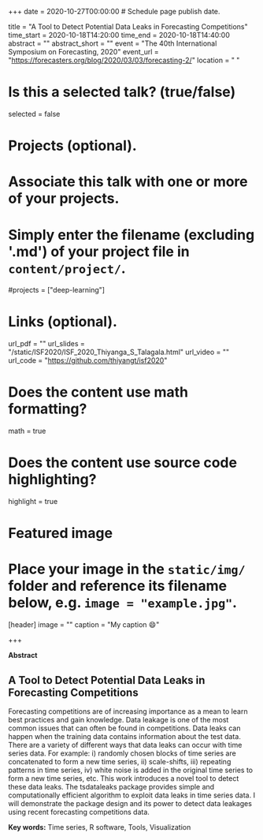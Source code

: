 +++
date = 2020-10-27T00:00:00  # Schedule page publish date.

title = "A Tool to Detect Potential Data Leaks in Forecasting Competitions"
time_start = 2020-10-18T14:20:00
time_end = 2020-10-18T14:40:00
abstract = ""
abstract_short = ""
event = "The 40th International Symposium on Forecasting, 2020"
event_url = "https://forecasters.org/blog/2020/03/03/forecasting-2/"
location = " "

# Is this a selected talk? (true/false)
selected = false

# Projects (optional).
#   Associate this talk with one or more of your projects.
#   Simply enter the filename (excluding '.md') of your project file in `content/project/`.
#projects = ["deep-learning"]

# Links (optional).
url_pdf = ""
url_slides = "/static/ISF2020/ISF_2020_Thiyanga_S_Talagala.html"
url_video = ""
url_code = "https://github.com/thiyangt/isf2020"

# Does the content use math formatting?
math = true

# Does the content use source code highlighting?
highlight = true

# Featured image
# Place your image in the `static/img/` folder and reference its filename below, e.g. `image = "example.jpg"`.
[header]
image = ""
caption = "My caption :smile:"

+++

**Abstract**

## A Tool to Detect Potential Data Leaks in Forecasting Competitions

Forecasting competitions are of increasing importance as a mean to learn best practices and gain knowledge. Data leakage is one of the most common issues that can often be found in competitions. Data leaks can happen when the training data contains information about the test data. There are a variety of different ways that data leaks can occur with time series data. For example: i) randomly chosen blocks of time series are concatenated to form a new time series, ii) scale-shifts, iii) repeating patterns in time series,  iv) white noise is added in the original time series to form a new time series, etc.  This work introduces a novel tool to detect these data leaks. The tsdataleaks package provides simple and computationally efficient algorithm to exploit data leaks in time series data. I will demonstrate the package design and its power to detect data leakages using recent forecasting competitions data.




**Key words:** Time series, R software, Tools, Visualization

